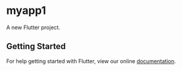 # myapp1

A new Flutter project.

## Getting Started

For help getting started with Flutter, view our online
[documentation](https://flutter.io/).
